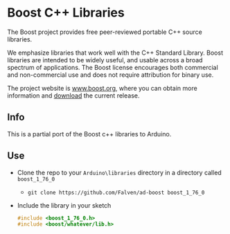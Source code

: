 # Boost C++ Libraries

The Boost project provides free peer-reviewed portable C++ source libraries.

We emphasize libraries that work well with the C++ Standard Library. Boost
libraries are intended to be widely useful, and usable across a broad spectrum
of applications. The Boost license encourages both commercial and non-commercial use
and does not require attribution for binary use. 

The project website is www.boost.org, where you can obtain more information and
[download](https://www.boost.org/users/download/) the current release.

## Info

This is a partial port of the Boost c++ libraries to Arduino.

## Use

* Clone the repo to your `Arduino\libraries` directory in a directory called `boost_1_76_0`

    * `git clone https://github.com/Falven/ad-boost boost_1_76_0`

* Include the library in your sketch

    ```cpp
    #include <boost_1_76_0.h>
    #include <boost/whatever/lib.h>
    ```
